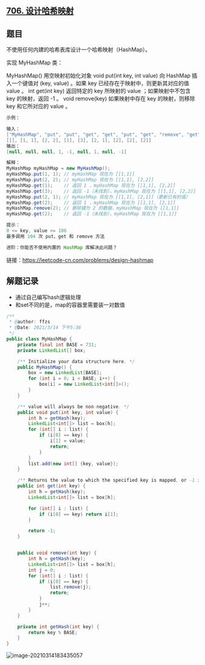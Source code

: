 ## [706. 设计哈希映射](https://leetcode-cn.com/problems/design-hashmap/)

## 题目

不使用任何内建的哈希表库设计一个哈希映射（HashMap）。

实现 MyHashMap 类：

MyHashMap() 用空映射初始化对象
void put(int key, int value) 向 HashMap 插入一个键值对 (key, value) 。如果 key 已经存在于映射中，则更新其对应的值 value 。
int get(int key) 返回特定的 key 所映射的 value ；如果映射中不包含 key 的映射，返回 -1 。
void remove(key) 如果映射中存在 key 的映射，则移除 key 和它所对应的 value 。

```java
示例：

输入：
["MyHashMap", "put", "put", "get", "get", "put", "get", "remove", "get"]
[[], [1, 1], [2, 2], [1], [3], [2, 1], [2], [2], [2]]
输出：
[null, null, null, 1, -1, null, 1, null, -1]

解释：
MyHashMap myHashMap = new MyHashMap();
myHashMap.put(1, 1); // myHashMap 现在为 [[1,1]]
myHashMap.put(2, 2); // myHashMap 现在为 [[1,1], [2,2]]
myHashMap.get(1);    // 返回 1 ，myHashMap 现在为 [[1,1], [2,2]]
myHashMap.get(3);    // 返回 -1（未找到），myHashMap 现在为 [[1,1], [2,2]]
myHashMap.put(2, 1); // myHashMap 现在为 [[1,1], [2,1]]（更新已有的值）
myHashMap.get(2);    // 返回 1 ，myHashMap 现在为 [[1,1], [2,1]]
myHashMap.remove(2); // 删除键为 2 的数据，myHashMap 现在为 [[1,1]]
myHashMap.get(2);    // 返回 -1（未找到），myHashMap 现在为 [[1,1]]
```

```java
提示：
0 <= key, value <= 106
最多调用 104 次 put、get 和 remove 方法

进阶：你能否不使用内置的 HashMap 库解决此问题？
```

链接：https://leetcode-cn.com/problems/design-hashmap



## 解题记录

+ 通过自己编写hash逻辑处理
+ 和set不同的是，map的容器里需要装一对数值

```java
/**
 * @author: ffzs
 * @Date: 2021/3/14 下午5:36
 */
public class MyHashMap {
    private final int BASE = 731;
    private LinkedList[] box;

    /** Initialize your data structure here. */
    public MyHashMap() {
        box = new LinkedList[BASE];
        for (int i = 0; i < BASE; i++) {
            box[i] = new LinkedList<int[]>();
        }
    }

    /** value will always be non-negative. */
    public void put(int key, int value) {
        int h = getHash(key);
        LinkedList<int[]> list = box[h];
        for (int[] i : list) {
            if (i[0] == key) {
                i[1] = value;
                return;
            }
        }
        list.add(new int[] {key, value});
    }

    /** Returns the value to which the specified key is mapped, or -1 if this map contains no mapping for the key */
    public int get(int key) {
        int h = getHash(key);
        LinkedList<int[]> list = box[h];

        for (int[] i : list) {
            if (i[0] == key) return i[1];
        }

        return -1;
    }


    public void remove(int key) {
        int h = getHash(key);
        LinkedList<int[]> list = box[h];
        int j = 0;
        for (int[] i : list) {
            if (i[0] == key) {
                list.remove(j);
                return;
            }
            j++;
        }
    }

    private int getHash(int key) {
        return key % BASE;
    }
}
```

![image-20210314183435057](https://gitee.com/ffzs/picture_go/raw/master/img/image-20210314183435057.png)